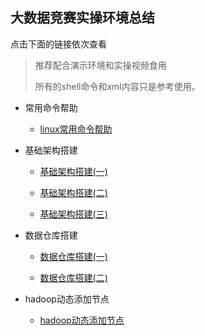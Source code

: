 ## 大数据竞赛实操环境总结



点击下面的链接依次查看

>推荐配合演示环境和实操视频食用
>
>所有的shell命令和xml内容只是参考使用。

* 常用命令帮助

  * [linux常用命令帮助](https://github.com/dingyi222666/bigdata_match_handbook/blob/main/linux常用命令帮助.md)

* 基础架构搭建

  * [基础架构搭建(一)](https://github.com/dingyi222666/bigdata_match_handbook/blob/main/大数据竞赛-基础架构搭建(一).md)
  
  * [基础架构搭建(二)](https://github.com/dingyi222666//bigdata_match_handbook/blob/main/大数据竞赛-基础架构搭建(二).md)
  
  * [基础架构搭建(三)](https://github.com/dingyi222666/bigdata_match_handbook/blob/main/大数据竞赛-基础架构搭建(三).md)
  
* 数据仓库搭建

  * [数据仓库搭建(一)](https://github.com/dingyi222666/bigdata_match_handbook/blob/main/大数据竞赛-数据仓库搭建(一).md)  
  
  * [数据仓库搭建(二)](https://github.com/dingyi222666/bigdata_match_handbook/blob/main/大数据竞赛-数据仓库搭建(二).md)

* hadoop动态添加节点

  * [hadoop动态添加节点](https://github.com/dingyi222666/bigdata_match_handbook/blob/main/大数据竞赛-hadoop动态添加节点.md)
  
     
    
    
    
    
  
  

